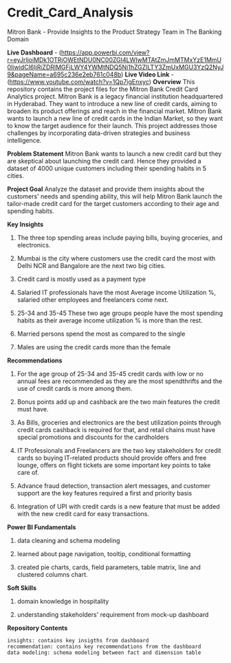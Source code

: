 # Credit_Card_Analysis
Mitron Bank - Provide Insights to the Product Strategy Team in The Banking Domain

**Live Dashboard** - (https://app.powerbi.com/view?r=eyJrIjoiMDk1OTRjOWEtNDU0NC00ZGI4LWIwMTAtZmJmMTMxYzE1MmU0IiwidCI6IjRiZDRlMGFjLWY4YWMtNDQ5Ni1hZGZlLTY3ZmUxMGU3YzQ2NyJ9&pageName=a695c236e2eb761c048b)
**Live Video Link** - (https://www.youtube.com/watch?v=1Qp7igEnxyc)
**Overview**
This repository contains the project files for the Mitron Bank Credit Card Analytics project. Mitron Bank is a legacy financial institution headquartered in Hyderabad. They want to introduce a new line of credit cards, aiming to broaden its product offerings and reach in the financial market. 
Mitron Bank wants to launch a new line of credit cards in the Indian Market, so they want to know the target audience for their launch.  This project addresses those challenges by incorporating data-driven strategies and business intelligence.

**Problem Statement**
Mitron Bank wants to launch a new credit card but they are skeptical about launching the credit card. Hence they provided a dataset of 4000 unique customers including their spending habits in 5 cities. 

**Project Goal**
Analyze the dataset and provide them insights about the customers' needs and spending ability, this will help Mitron Bank launch the tailor-made credit card for the target customers according to their age and spending habits.

**Key Insights**

1. The three top spending areas include paying bills, buying groceries, and electronics.

2. Mumbai is the city where customers use the credit card the most with Delhi NCR and Bangalore are the next two big cities.

3. Credit card is mostly used as a payment type

4. Salaried IT professionals have the most Average income Utilization %, salaried other employees and freelancers come next.

5. 25-34 and 35-45 These two age groups people have the most spending habits as their average income utilization % is more than the rest.

6. Married persons spend the most as compared to the single

7. Males are using the credit cards more than the female

**Recommendations**

1. For the age group of 25-34 and 35-45 credit cards with low or no annual fees are recommended as they are the most spendthrifts and the use of credit cards is more among them.

2. Bonus points add up and cashback are the two main features the credit must have. 

3. As Bills, groceries and electronics are the best utilization points through credit cards cashback is required for that, and retail chains must have special promotions and discounts for the cardholders

4. IT Professionals and Freelancers are the two key stakeholders for credit cards so buying IT-related products should provide offers and free lounge, offers on flight tickets are some important key points to take care of.

5. Advance fraud detection, transaction alert messages, and customer support are the key features required a first and priority basis

6. Integration of UPI with credit cards is a new feature that must be added with the new credit card for easy transactions.

**Power BI Fundamentals**

1. data cleaning and schema modeling
   
2. learned about page navigation, tooltip, conditional formatting
   
3. created pie charts, cards, field parameters, table matrix, line and clustered columns chart.

**Soft Skills**

1. domain knowledge in hospitality
   
2. understanding stakeholders' requirement from mock-up dashboard
   
**Repository Contents**

```project pdf: Contains dashboard pdf files
insights: contains key insigths from dashboard
recommendation: contains key recommendations from the dashboard
data modeling: schema modeling between fact and dimension table
```






